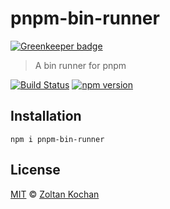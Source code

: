 # pnpm-bin-runner

[![Greenkeeper badge](https://badges.greenkeeper.io/pnpm/pnpm-bin-runner.svg)](https://greenkeeper.io/)

> A bin runner for pnpm

[![Build Status](https://img.shields.io/travis/pnpm/pnpm-bin-runner/master.svg?style=flat-square)](https://travis-ci.org/pnpm/pnpm-bin-runner) [![npm version](https://img.shields.io/npm/v/pnpm-bin-runner.svg?style=flat-square)](https://www.npmjs.com/package/pnpm-bin-runner)

## Installation

```
npm i pnpm-bin-runner
```

## License

[MIT](LICENSE) © [Zoltan Kochan](http://kochan.io)
